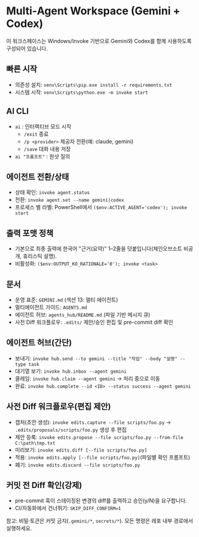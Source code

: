 # Multi‑Agent Workspace (Gemini + Codex)

이 워크스페이스는 Windows/Invoke 기반으로 Gemini와 Codex를 함께 사용하도록 구성되어 있습니다.

## 빠른 시작
- 의존성 설치: `venv\Scripts\pip.exe install -r requirements.txt`
- 시스템 시작: `venv\Scripts\python.exe -m invoke start`

## AI CLI
- `ai` : 인터랙티브 모드 시작
  - `/exit` 종료
  - `/p <provider>` 제공자 전환(예: claude, gemini)
  - `/save` 대화 내용 저장
- `ai "프롬프트"` : 원샷 질의

## 에이전트 전환/상태
- 상태 확인: `invoke agent.status`
- 전환: `invoke agent.set --name gemini|codex`
- 프로세스 별 라벨: PowerShell에서 `($env:ACTIVE_AGENT='codex'); invoke start`

## 출력 포맷 정책
- 기본으로 최종 출력에 한국어 "근거(요약)" 1–2줄을 덧붙입니다(체인오브소트 비공개, 휴리스틱 설명).
- 비활성화: `($env:OUTPUT_KO_RATIONALE='0'); invoke <task>`

## 문서
- 운영 표준: `GEMINI.md` (섹션 13: 멀티 에이전트)
- 멀티에이전트 가이드: `AGENTS.md`
 - 에이전트 허브: `agents_hub/README.md` (파일 기반 메시지 큐)
 - 사전 Diff 워크플로우: `.edits/` 제안/승인 편집 및 pre-commit diff 확인

## 에이전트 허브(간단)
- 보내기: `invoke hub.send --to gemini --title "작업" --body "설명" --type task`
- 대기열 보기: `invoke hub.inbox --agent gemini`
- 클레임: `invoke hub.claim --agent gemini` → 처리 중으로 이동
- 완료: `invoke hub.complete --id <ID> --status success --agent gemini`

## 사전 Diff 워크플로우(편집 제안)
- 캡처(초안 생성): `invoke edits.capture --file scripts/foo.py` → `.edits/proposals/scripts/foo.py` 생성 후 편집
- 제안 등록: `invoke edits.propose --file scripts/foo.py --from-file C:\path\tmp.txt`
- 미리보기: `invoke edits.diff [--file scripts/foo.py]`
- 적용: `invoke edits.apply [--file scripts/foo.py]`(파일별 확인 프롬프트)
- 폐기: `invoke edits.discard --file scripts/foo.py`

## 커밋 전 Diff 확인(강제)
- pre-commit 훅이 스테이징된 변경의 diff를 출력하고 승인(y/N)을 요구합니다.
- CI/자동화에서 건너뛰기: `SKIP_DIFF_CONFIRM=1`

참고: 비밀·토큰은 커밋 금지(`.gemini/*`, `secrets/*`). 모든 명령은 레포 내부 경로에서 실행하세요.
